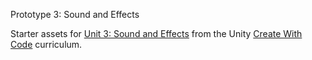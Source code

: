 Prototype 3: Sound and Effects

Starter assets for [Unit 3: Sound and Effects][unit3] from the Unity [Create With Code][cwc] curriculum.

[cwc]: <https://learn.unity.com/course/create-with-code>
[unit3]: <https://learn.unity.com/project/unit-3-sound-and-effects/?courseId=5cf96c41edbc2a2ca6e8810f>
